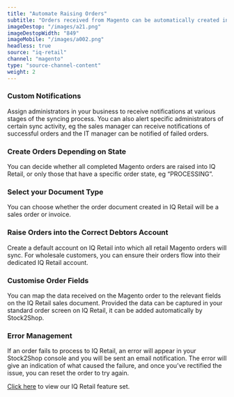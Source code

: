```yaml
---
title: "Automate Raising Orders"
subtitle: "Orders received from Magento can be automatically created in IQ Retail."
imageDestop: "/images/a21.png"
imageDestopWidth: "849"
imageMobile: "/images/a002.png"
headless: true
source: "iq-retail"
channel: "magento"
type: "source-channel-content"
weight: 2
---
```


### Custom Notifications
Assign administrators in your business to receive notifications at various stages of the syncing process. You can also alert specific administrators of certain sync activity, eg the sales manager can receive notifications of successful orders and the IT manager can be notified of failed orders.

### Create Orders Depending on State
You can decide whether all completed Magento orders are raised into IQ Retail, or only those that have a specific order state, eg “PROCESSING”.

### Select your Document Type
You can choose whether the order document created in IQ Retail will be a sales order or invoice.

### Raise Orders into the Correct Debtors Account
Create a default account on IQ Retail into which all retail Magento orders will sync. For wholesale customers, you can ensure their orders flow into their dedicated IQ Retail account.

### Customise Order Fields
You can map the data received on the Magento order to the relevant fields on the IQ Retail sales document. Provided the data can be captured in your standard order screen on IQ Retail, it can be added automatically by Stock2Shop.

### Error Management
If an order fails to process to IQ Retail, an error will appear in your Stock2Shop console and you will be sent an email notification. The error will give an indication of what caused the failure, and once you’ve rectified the issue, you can reset the order to try again.

[Click here](/help/features/iq-retail/ "IQ Retail Features") to view our IQ Retail feature set.